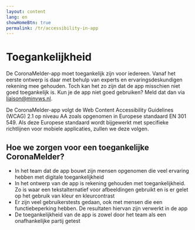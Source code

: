 ```yaml
---
layout: content
lang: en
showHomeBtn: true
permalink: /tr/accessibility-in-app
---
```


# Toegankelijkheid

<p class="md-block-lead md-text-color-RO-donkerblauw" markdown="1">
  De CoronaMelder-app moet toegankelijk zijn voor iedereen. Vanaf het eerste ontwerp is daar met behulp van experts en ervaringsdeskundigen rekening mee gehouden. Toch kan het zo zijn dat de app misschien niet goed toegankelijk is. Kun je de app niet goed gebruiken? Meld dat dan via <a href="mailto:liaison@minvws.nl">liaison@minvws.nl</a>.
</p>

De CoronaMelder-app volgt de Web Content Accessibility Guidelines (WCAG) 2.1 op niveau AA zoals opgenomen in Europese standaard EN 301 549. Als deze Europese standaard wordt bijgewerkt met specifieke richtlijnen voor mobiele applicaties, zullen we deze volgen.

## Hoe we zorgen voor een toegankelijke CoronaMelder?

- In het team dat de app bouwt zijn mensen opgenomen die veel ervaring hebben met digitale toegankelijkheid
- In het ontwerp van de app is rekening gehouden met toegankelijkheid. Zo is waar een tekstalternatief voor afbeeldingen gebruikt en is er gelet op het gebruik van kleur en kleurcontrast
- Er zijn veel gebruikerstests gedaan, ook met mensen die een functiebeperking hebben. De resultaten hiervan zijn verwerkt in de app
- De toegankelijkheid van de app is zowel door het team als een onafhankelijke partij getest